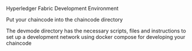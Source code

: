 Hyperledger Fabric Development Environment

Put your chaincode into the chaincode directory

The devmode directory has the necessary scripts, files and instructions
to set up a development network using docker compose for developing
your chaincode